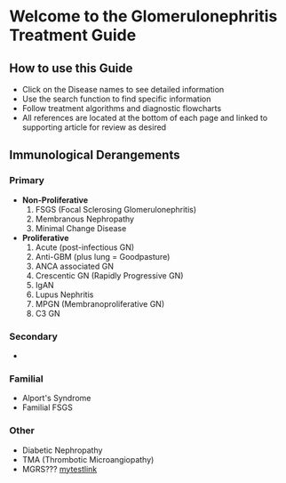 # **Welcome to the Glomerulonephritis Treatment Guide**
## **How to use this Guide**
* Click on the Disease names to see detailed information
* Use the search function to find specific information
* Follow treatment algorithms and diagnostic flowcharts
* All references are located at the bottom of each page and linked to supporting article for review as desired
## **Immunological Derangements**
### **Primary**
- **Non-Proliferative**
    1. FSGS (Focal Sclerosing Glomerulonephritis)
    2. Membranous Nephropathy
    3. Minimal Change Disease
- **Proliferative** 
    1. Acute (post-infectious GN)
    2. Anti-GBM (plus lung = Goodpasture)
    3. ANCA associated GN
    4. Crescentic GN (Rapidly Progressive GN)
    5. IgAN
    6. Lupus Nephritis 
    7. MPGN (Membranoproliferative GN)
    8. C3 GN
### **Secondary**
* 
### **Familial**
* Alport's Syndrome
* Familial FSGS
### **Other**
* Diabetic Nephropathy
* TMA (Thrombotic Microangiopathy)
* MGRS???
[mytestlink](Test.md)

